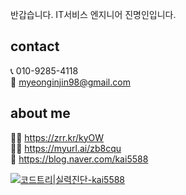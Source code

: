 반갑습니다. IT서비스 엔지니어 진명인입니다.
   
## contact 
📞 010-9285-4118       
📨 myeonginjin98@gmail.com
<br/>

## about me
💁‍♂️ https://zrr.kr/kyOW   
🙋‍♂️ https://myurl.ai/zb8cqu   
📝 https://blog.naver.com/kai5588   



[![코드트리|실력진단-kai5588](https://banner.codetree.ai/v1/banner/kai5588)](https://www.codetree.ai/profiles/kai5588)

<!--
**myeonginjin/myeonginjin** is a ✨ _special_ ✨ repository because its `README.md` (this file) appears on your GitHub profile.

Here are some ideas to get you started:

- 🔭 I’m currently working on ...
- 🌱 I’m currently learning ...
- 👯 I’m looking to collaborate on ...
- 🤔 I’m looking for help with ...
- 💬 Ask me about ...
- 📫 How to reach me: ...
- 😄 Pronouns: ...
- ⚡ Fun fact: ...
-->
